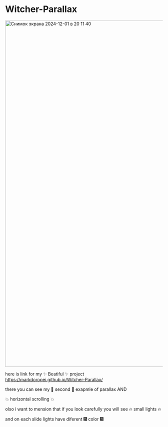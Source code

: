 # Witcher-Parallax

 <img width="1106" alt="Снимок экрана 2024-12-01 в 20 11 40" src="https://github.com/user-attachments/assets/7ca30e58-d859-4fe4-9463-7d2e1b4637b9"> 

 
 here is link for my ✨ Beatiful ✨ project https://markdoropei.github.io/Witcher-Parallax/
 


 there you can see my 🥳 second 🥳 exapmle of parallax AND 

 
 💥 horizontal scrolling 💥  

 
 olso i want to mension that if you look carefully you will see 🔥 small lights 🔥 

 
 and on each slide lights have diferent 🎆 color 🎆
